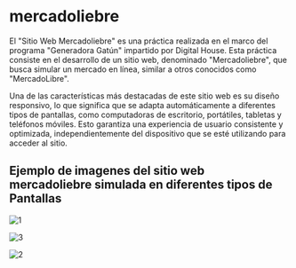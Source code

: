 # mercadoliebre
 El "Sitio Web Mercadoliebre" es una práctica realizada en el marco del programa "Generadora Gatún" impartido por Digital House. Esta práctica consiste en el desarrollo de un sitio web, denominado "Mercadoliebre", que busca simular un mercado en línea, similar a otros conocidos como "MercadoLibre".

Una de las características más destacadas de este sitio web es su diseño responsivo, lo que significa que se adapta automáticamente a diferentes tipos de pantallas, como computadoras de escritorio, portátiles, tabletas y teléfonos móviles. Esto garantiza una experiencia de usuario consistente y optimizada, independientemente del dispositivo que se esté utilizando para acceder al sitio.

## Ejemplo de imagenes del sitio web mercadoliebre simulada en diferentes tipos de Pantallas

![1](https://github.com/Devjow/mercadoliebre/assets/47118243/d9342024-6f1b-4fa1-a594-b244d6524cdb)

![3](https://github.com/Devjow/mercadoliebre/assets/47118243/ea40f42e-0bda-49d3-9b31-6a4b516231a1)

![2](https://github.com/Devjow/mercadoliebre/assets/47118243/569bcaa2-fbc8-447f-ace5-1ec87a6c898f)

